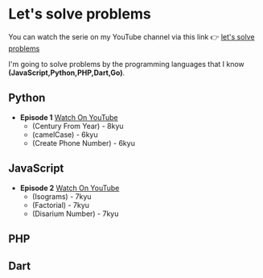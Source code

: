 # Let's solve problems

You can watch the serie on my YouTube channel via this link 👉 [let's solve problems](https://www.youtube.com/playlist?list=PLfDx4cQoUNOa0xvRjMnokZj3KVEjB2Io-)

I'm going to solve problems by the programming languages that I know __(JavaScript,Python,PHP,Dart,Go)__.

## Python

- **Episode 1** [Watch On YouTube](https://youtu.be/aBLo4Ds-u4Q)
  - (Century From Year) - 8kyu
  - (camelCase) - 6kyu
  - (Create Phone Number) - 6kyu

## JavaScript

- **Episode 2** [Watch On YouTube](https://youtu.be/OjdPg5a6YuY)
  - (Isograms) - 7kyu
  - (Factorial) - 7kyu
  - (Disarium Number) - 7kyu

## PHP

## Dart
